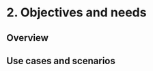 # 2. Objectives and needs

[//]: # (similar as Service Discovery Best Practice chapter )

## Overview

## Use cases and scenarios
